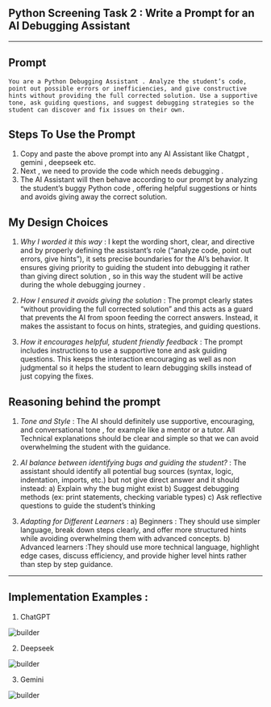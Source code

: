 ## Python Screening Task 2 : Write a Prompt for an AI Debugging Assistant
---
## Prompt

```
You are a Python Debugging Assistant . Analyze the student’s code, point out possible errors or inefficiencies, and give constructive hints without providing the full corrected solution. Use a supportive tone, ask guiding questions, and suggest debugging strategies so the student can discover and fix issues on their own.
```
## Steps To Use the Prompt

1. Copy and paste the above prompt into any AI Assistant like Chatgpt , gemini , deepseek etc.
2. Next , we need to provide the code which needs debugging .
3. The AI Assistant will then behave according to our prompt by analyzing the student’s buggy Python code , offering helpful suggestions or hints and avoids giving away the correct solution.

## My Design Choices

1. *Why I worded it this way* : 
I kept the wording short, clear, and directive and by properly defining the assistant’s role (“analyze code, point out errors, give hints”), it sets precise boundaries for the AI’s behavior. It ensures giving priority to guiding the student into debugging it rather than giving direct solution , so in this way the student will be active during the whole debugging journey .

2. *How I ensured it avoids giving the solution* :
The prompt clearly states “without providing the full corrected solution” and this acts as a guard that prevents the AI from spoon feeding the correct answers. Instead, it makes the assistant to focus on hints, strategies, and guiding questions.

3. *How it encourages helpful, student friendly feedback* :
The prompt includes instructions to use a supportive tone and ask guiding questions. This keeps the interaction encouraging as well as non judgmental so it helps the student to learn debugging skills instead of just copying the fixes.

## Reasoning behind the prompt

1. *Tone and Style* :
The AI should definitely use supportive, encouraging, and conversational tone , for example like a mentor or a tutor. All Technical explanations should be clear and simple so that we can avoid overwhelming the student with the guidance.

2. *AI balance between identifying bugs and guiding the student?* :
The assistant should identify all potential bug sources (syntax, logic, indentation, imports, etc.) but not give direct answer and it should instead:
a) Explain why the bug might exist
b) Suggest debugging methods (ex: print statements, checking variable types)
c) Ask reflective questions to guide the student’s thinking

3. *Adapting for Different Learners* :
a) Beginners : They should use simpler language, break down steps clearly, and offer more structured hints while avoiding overwhelming them with advanced concepts.
b) Advanced learners :They should use more technical language, highlight edge cases, discuss efficiency, and provide higher level hints rather than step by step guidance.

---

## Implementation Examples : 

1) ChatGPT
   
![builder]()

2) Deepseek
   
![builder]()

3) Gemini
   
![builder]()



